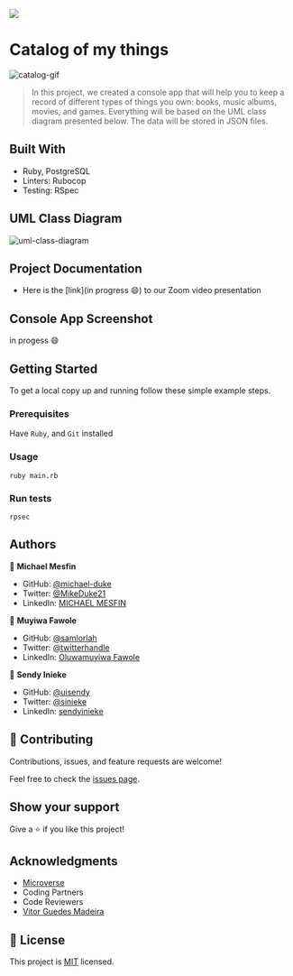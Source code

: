 ![](https://img.shields.io/badge/Microverse-blueviolet)

# Catalog of my things

![catalog-gif](https://user-images.githubusercontent.com/84629565/201518489-05e81aec-40af-4447-8d88-b95a23704fed.gif)

> In this project, we created a console app that will help you to keep a record of different types of things you own: books, music albums, movies, and games. Everything will be based on the UML class diagram presented below. The data will be stored in JSON files.

## Built With

- Ruby, PostgreSQL
- Linters: Rubocop
- Testing: RSpec

## UML Class Diagram

![uml-class-diagram](https://user-images.githubusercontent.com/84629565/201518943-67483738-265d-4219-a9a1-847d57330dcb.png)

## Project Documentation

- Here is the [link](in progress :smile:) to our Zoom video presentation

## Console App Screenshot

in progess :smile:

## Getting Started

To get a local copy up and running follow these simple example steps.

### Prerequisites

Have `Ruby`, and `Git` installed

### Usage

`ruby main.rb`

### Run tests

`rpsec`

## Authors

👤 **Michael Mesfin**

- GitHub: [@michael-duke](https://github.com/michael-duke)
- Twitter: [@MikeDuke21](https://twitter.com/MikeDuke21)
- LinkedIn: [MICHAEL MESFIN](https://linkedin.com/in/https://www.linkedin.com/in/michael-21-duke/)

👤 **Muyiwa Fawole**

- GitHub: [@samlorlah](https://github.com/samlorlah)
- Twitter: [@twitterhandle](https://twitter.com/samlorlah)
- LinkedIn: [Oluwamuyiwa Fawole](https://linkedin.com/in/muyiwa-fawole)

👤 **Sendy Inieke**

- GitHub: [@uisendy](https://github.com/uisendy)
- Twitter: [@sinieke](https://twitter.com/Sinieke)
- LinkedIn: [sendyinieke](https://linkedin.com/in/sendyinieke)

## 🤝 Contributing

Contributions, issues, and feature requests are welcome!

Feel free to check the [issues page](../../issues/).

## Show your support

Give a ⭐️ if you like this project!

## Acknowledgments

- [Microverse](microverse.org)
- Coding Partners
- Code Reviewers
- [Vitor Guedes Madeira](https://github.com/VitorGuedesMadeira)

## 📝 License

This project is [MIT](./MIT.md) licensed.
